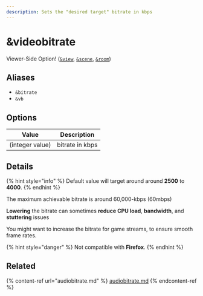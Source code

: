 ```yaml
---
description: Sets the "desired target" bitrate in kbps
---
```


# \&videobitrate

Viewer-Side Option! ([`&view`](view.md), [`&scene`](scene.md), [`&room`](../../general-settings/room.md))

## Aliases

* `&bitrate`
* `&vb`

## Options

| Value           | Description     |
| --------------- | --------------- |
| (integer value) | bitrate in kbps |

## Details

{% hint style="info" %}
Default value will target around around **2500** to **4000**.
{% endhint %}

The maximum achievable bitrate is around 60,000-kbps (60mbps)

**Lowering** the bitrate can sometimes **reduce CPU load**, **bandwidth**, and **stuttering** issues

You might want to increase the bitrate for game streams, to ensure smooth frame rates.

{% hint style="danger" %}
Not compatible with **Firefox**.
{% endhint %}

## Related

{% content-ref url="audiobitrate.md" %}
[audiobitrate.md](audiobitrate.md)
{% endcontent-ref %}
